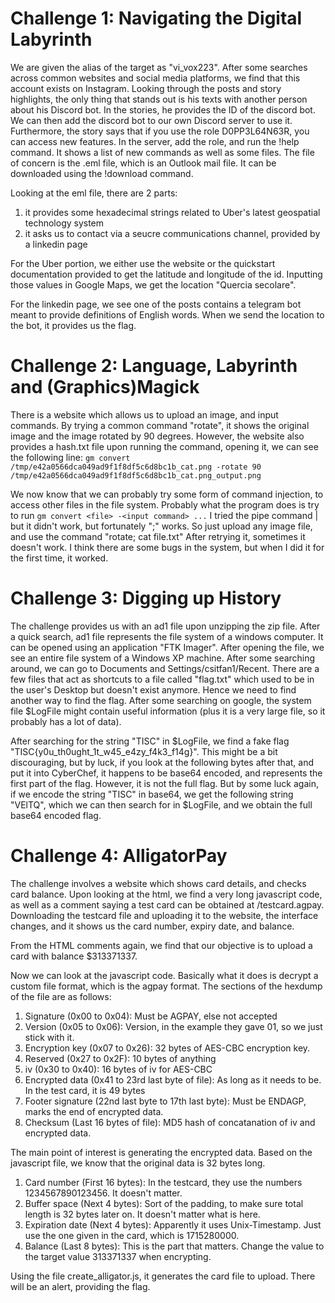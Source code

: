 # Challenge 1: Navigating the Digital Labyrinth
We are given the alias of the target as "vi_vox223".
After some searches across common websites and social media platforms, we find that this account exists on Instagram.
Looking through the posts and story highlights, the only thing that stands out is his texts with another person about his Discord bot.
In the stories, he provides the ID of the discord bot. We can then add the discord bot to our own Discord server to use it.
Furthermore, the story says that if you use the role D0PP3L64N63R, you can access new features.
In the server, add the role, and run the !help command. It shows a list of new commands as well as some files.
The file of concern is the .eml file, which is an Outlook mail file. It can be downloaded using the !download command.

Looking at the eml file, there are 2 parts:
1. it provides some hexadecimal strings related to Uber's latest geospatial technology system
2. it asks us to contact via a seucre communications channel, provided by a linkedin page

For the Uber portion, we either use the website or the quickstart documentation provided to get the latitude and longitude of the id. Inputting those values in Google Maps, we get the location "Quercia secolare".

For the linkedin page, we see one of the posts contains a telegram bot meant to provide definitions of English words. When we send the location to the bot, it provides us the flag.

# Challenge 2: Language, Labyrinth and (Graphics)Magick
There is a website which allows us to upload an image, and input commands.
By trying a common command "rotate", it shows the original image and the image rotated by 90 degrees.
However, the website also provides a hash.txt file upon running the command, opening it, we can see the following line: 
```gm convert /tmp/e42a0566dca049ad9f1f8df5c6d8bc1b_cat.png -rotate 90 /tmp/e42a0566dca049ad9f1f8df5c6d8bc1b_cat.png_output.png```

We now know that we can probably try some form of command injection, to access other files in the file system.
Probably what the program does is try to run ```gm convert <file> -<input command> ...```
I tried the pipe command | but it didn't work, but fortunately ";" works.
So just upload any image file, and use the command "rotate; cat file.txt"
After retrying it, sometimes it doesn't work. I think there are some bugs in the system, but when I did it for the first time, it worked.

# Challenge 3: Digging up History
The challenge provides us with an ad1 file upon unzipping the zip file. After a quick search, ad1 file represents the file system of a windows computer. It can be opened using an application "FTK Imager".
After opening the file, we see an entire file system of a Windows XP machine. 
After some searching around, we can go to Documents and Settings/csitfan1/Recent. There are a few files that act as shortcuts to a file called "flag.txt" which used to be in the user's Desktop but doesn't exist anymore.
Hence we need to find another way to find the flag. After some searching on google, the system file $LogFile might contain useful information (plus it is a very large file, so it probably has a lot of data).

After searching for the string "TISC" in $LogFile, we find a fake flag "TISC{y0u_th0ught_1t_w45_e4zy_f4k3_f14g}".
This might be a bit discouraging, but by luck, if you look at the following bytes after that, and put it into CyberChef, it happens to be base64 encoded, and represents the first part of the flag.
However, it is not the full flag. But by some luck again, if we encode the string "TISC" in base64, we get the following string "VElTQ", which we can then search for in $LogFile, and we obtain the full base64 encoded flag.

# Challenge 4: AlligatorPay
The challenge involves a website which shows card details, and checks card balance.
Upon looking at the html, we find a very long javascript code, as well as a comment saying a test card can be obtained at /testcard.agpay.
Downloading the testcard file and uploading it to the website, the interface changes, and it shows us the card number, expiry date, and balance.

From the HTML comments again, we find that our objective is to upload a card with balance $313371337.

Now we can look at the javascript code.
Basically what it does is decrypt a custom file format, which is the agpay format. The sections of the hexdump of the file are as follows:
1. Signature (0x00 to 0x04): Must be AGPAY, else not accepted
2. Version (0x05 to 0x06): Version, in the example they gave 01, so we just stick with it.
3. Encryption key (0x07 to 0x26): 32 bytes of AES-CBC encryption key.
4. Reserved (0x27 to 0x2F): 10 bytes of anything
5. iv (0x30 to 0x40): 16 bytes of iv for AES-CBC
6. Encrypted data (0x41 to 23rd last byte of file): As long as it needs to be. In the test card, it is 49 bytes
7. Footer signature (22nd last byte to 17th last byte): Must be ENDAGP, marks the end of encrypted data.
8. Checksum (Last 16 bytes of file): MD5 hash of concatanation of iv and encrypted data.

The main point of interest is generating the encrypted data. Based on the javascript file, we know that the original data is 32 bytes long.
1. Card number (First 16 bytes): In the testcard, they use the numbers 1234567890123456. It doesn't matter.
2. Buffer space (Next 4 bytes): Sort of the padding, to make sure total length is 32 bytes later on. It doesn't matter what is here.
3. Expiration date (Next 4 bytes): Apparently it uses Unix-Timestamp. Just use the one given in the card, which is 1715280000.
4. Balance (Last 8 bytes): This is the part that matters. Change the value to the target value 313371337 when encrypting.

Using the file create_alligator.js, it generates the card file to upload. There will be an alert, providing the flag.
